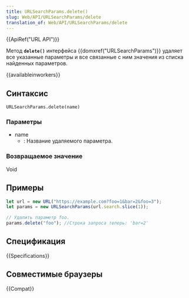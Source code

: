 ```yaml
---
title: URLSearchParams.delete()
slug: Web/API/URLSearchParams/delete
translation_of: Web/API/URLSearchParams/delete
---
```


{{ApiRef("URL API")}}

Метод **`delete()`** интерфейса {{domxref("URLSearchParams")}} удаляет все указанные параметры и все связанные с ним значения из списка найденных параметров.

{{availableinworkers}}

## Синтаксис

```
URLSearchParams.delete(name)
```

### Параметры

- name
  - : Название удаляемого параметра.

### Возвращаемое значение

Void

## Примеры

```js
let url = new URL("https://example.com?foo=1&bar=2&foo=3");
let params = new URLSearchParams(url.search.slice(1));

// Удалить параметр foo.
params.delete("foo"); //Строка запроса теперь: 'bar=2'
```

## Спецификация

{{Specifications}}

## Совместимые браузеры

{{Compat}}
